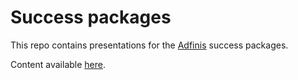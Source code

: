 # Success packages

This repo contains presentations for the [Adfinis](https://adfinis.com/) success packages.

Content available [here](https://adfinis.github.io/success-packages/index/#/).
